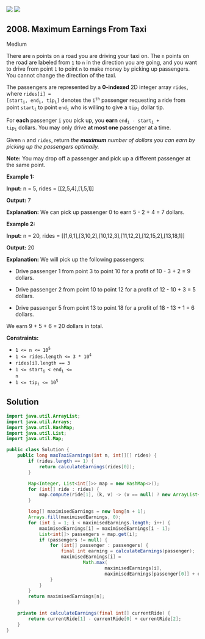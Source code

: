 [![](https://img.shields.io/github/stars/javadev/LeetCode-in-Java?label=Stars&style=flat-square)](https://github.com/javadev/LeetCode-in-Java)
[![](https://img.shields.io/github/forks/javadev/LeetCode-in-Java?label=Fork%20me%20on%20GitHub%20&style=flat-square)](https://github.com/javadev/LeetCode-in-Java/fork)

## 2008\. Maximum Earnings From Taxi

Medium

There are `n` points on a road you are driving your taxi on. The `n` points on the road are labeled from `1` to `n` in the direction you are going, and you want to drive from point `1` to point `n` to make money by picking up passengers. You cannot change the direction of the taxi.

The passengers are represented by a **0-indexed** 2D integer array `rides`, where <code>rides[i] = [start<sub>i</sub>, end<sub>i</sub>, tip<sub>i</sub>]</code> denotes the <code>i<sup>th</sup></code> passenger requesting a ride from point <code>start<sub>i</sub></code> to point <code>end<sub>i</sub></code> who is willing to give a <code>tip<sub>i</sub></code> dollar tip.

For **each** passenger `i` you pick up, you **earn** <code>end<sub>i</sub> - start<sub>i</sub> + tip<sub>i</sub></code> dollars. You may only drive **at most one** passenger at a time.

Given `n` and `rides`, return _the **maximum** number of dollars you can earn by picking up the passengers optimally._

**Note:** You may drop off a passenger and pick up a different passenger at the same point.

**Example 1:**

**Input:** n = 5, rides = \[\[2,5,4],[1,5,1]]

**Output:** 7

**Explanation:** We can pick up passenger 0 to earn 5 - 2 + 4 = 7 dollars.

**Example 2:**

**Input:** n = 20, rides = \[\[1,6,1],[3,10,2],[10,12,3],[11,12,2],[12,15,2],[13,18,1]]

**Output:** 20

**Explanation:** We will pick up the following passengers: 

- Drive passenger 1 from point 3 to point 10 for a profit of 10 - 3 + 2 = 9 dollars. 

- Drive passenger 2 from point 10 to point 12 for a profit of 12 - 10 + 3 = 5 dollars.

- Drive passenger 5 from point 13 to point 18 for a profit of 18 - 13 + 1 = 6 dollars. 
  
We earn 9 + 5 + 6 = 20 dollars in total.

**Constraints:**

*   <code>1 <= n <= 10<sup>5</sup></code>
*   <code>1 <= rides.length <= 3 * 10<sup>4</sup></code>
*   `rides[i].length == 3`
*   <code>1 <= start<sub>i</sub> < end<sub>i</sub> <= n</code>
*   <code>1 <= tip<sub>i</sub> <= 10<sup>5</sup></code>

## Solution

```java
import java.util.ArrayList;
import java.util.Arrays;
import java.util.HashMap;
import java.util.List;
import java.util.Map;

public class Solution {
    public long maxTaxiEarnings(int n, int[][] rides) {
        if (rides.length == 1) {
            return calculateEarnings(rides[0]);
        }

        Map<Integer, List<int[]>> map = new HashMap<>();
        for (int[] ride : rides) {
            map.compute(ride[1], (k, v) -> (v == null) ? new ArrayList<>() : v).add(ride);
        }

        long[] maximisedEarnings = new long[n + 1];
        Arrays.fill(maximisedEarnings, 0);
        for (int i = 1; i < maximisedEarnings.length; i++) {
            maximisedEarnings[i] = maximisedEarnings[i - 1];
            List<int[]> passengers = map.get(i);
            if (passengers != null) {
                for (int[] passenger : passengers) {
                    final int earning = calculateEarnings(passenger);
                    maximisedEarnings[i] =
                            Math.max(
                                    maximisedEarnings[i],
                                    maximisedEarnings[passenger[0]] + earning);
                }
            }
        }
        return maximisedEarnings[n];
    }

    private int calculateEarnings(final int[] currentRide) {
        return currentRide[1] - currentRide[0] + currentRide[2];
    }
}
```
